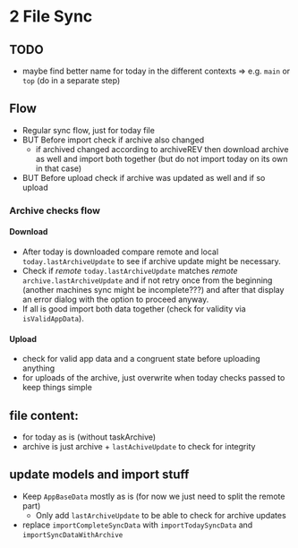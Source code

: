 # 2 File Sync

## TODO
* maybe find better name for today in the different contexts => e.g. `main` or `top` (do in a separate step)

## Flow
* Regular sync flow, just for today file
* BUT Before import check if archive also changed
  * if archived changed according to archiveREV then download archive as well and import both together (but do not import today on its own in that case)
* BUT Before upload check if archive was updated as well and if so upload 

### Archive checks flow
#### Download
* After today is downloaded compare remote and local `today.lastArchiveUpdate` to see if archive update might be necessary.
* Check if *remote* `today.lastArchiveUpdate` matches *remote* `archive.lastArchiveUpdate` and if not retry once from the beginning (another machines sync might be incomplete???) and after that display an error dialog with the option to proceed anyway.
* If all is good import both data together (check for validity via `isValidAppData`).
    
#### Upload 
* check for valid app data and a congruent state before uploading anything
* for uploads of the archive, just overwrite when today checks passed to keep things simple

## file content: 
* for today as is (without taskArchive)
* archive is just archive + `lastAchiveUpdate` to check for integrity
  

## update models and import stuff
* Keep `AppBaseData` mostly as is (for now we just need to split the remote part)
  * Only add `lastArchiveUpdate` to be able to check for archive updates
* replace `importCompleteSyncData` with `importTodaySyncData` and `importSyncDataWithArchive`
  
  
```typescript 

```
